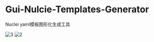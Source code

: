# Gui-Nulcie-Templates-Generator
Nuclei yaml模板图形化生成工具



![3](https://github.com/user-attachments/assets/cf889eaf-d721-46fb-a6a6-6625b699d34e)
![2](https://github.com/user-attachments/assets/e6b79cdf-8b6d-4922-b445-75108865cb0b)
